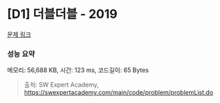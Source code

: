 # [D1] 더블더블 - 2019 

[문제 링크](https://swexpertacademy.com/main/code/problem/problemDetail.do?contestProbId=AV5QDEX6AqwDFAUq) 

### 성능 요약

메모리: 56,688 KB, 시간: 123 ms, 코드길이: 65 Bytes



> 출처: SW Expert Academy, https://swexpertacademy.com/main/code/problem/problemList.do